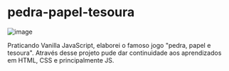 # pedra-papel-tesoura
![image](https://user-images.githubusercontent.com/98494814/169060383-b2096a82-1c79-4d82-a69f-1e69aa1762b5.png)

Praticando Vanilla JavaScript, elaborei o famoso jogo "pedra, papel e tesoura".
Através desse projeto pude dar continuidade aos aprendizados em HTML, CSS e principalmente JS.
